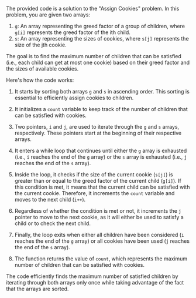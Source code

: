 The provided code is a solution to the "Assign Cookies" problem. In this problem, you are given two arrays:

1. `g`: An array representing the greed factor of a group of children, where `g[i]` represents the greed factor of the ith child.
2. `s`: An array representing the sizes of cookies, where `s[j]` represents the size of the jth cookie.

The goal is to find the maximum number of children that can be satisfied (i.e., each child can get at most one cookie) based on their greed factor and the sizes of available cookies.

Here's how the code works:

1. It starts by sorting both arrays `g` and `s` in ascending order. This sorting is essential to efficiently assign cookies to children.

2. It initializes a `count` variable to keep track of the number of children that can be satisfied with cookies.

3. Two pointers, `i` and `j`, are used to iterate through the `g` and `s` arrays, respectively. These pointers start at the beginning of their respective arrays.

4. It enters a while loop that continues until either the `g` array is exhausted (i.e., `i` reaches the end of the `g` array) or the `s` array is exhausted (i.e., `j` reaches the end of the `s` array).

5. Inside the loop, it checks if the size of the current cookie (`s[j]`) is greater than or equal to the greed factor of the current child (`g[i]`). If this condition is met, it means that the current child can be satisfied with the current cookie. Therefore, it increments the `count` variable and moves to the next child (`i++`).

6. Regardless of whether the condition is met or not, it increments the `j` pointer to move to the next cookie, as it will either be used to satisfy a child or to check the next child.

7. Finally, the loop exits when either all children have been considered (`i` reaches the end of the `g` array) or all cookies have been used (`j` reaches the end of the `s` array).

8. The function returns the value of `count`, which represents the maximum number of children that can be satisfied with cookies.

The code efficiently finds the maximum number of satisfied children by iterating through both arrays only once while taking advantage of the fact that the arrays are sorted.